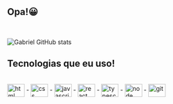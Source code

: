 ## Opa!😀
</br>

![Gabriel GitHub stats](https://github-readme-stats.vercel.app/api?username=gabrielalmeidasoares&show_icons=true&theme=radical)


## Tecnologias que eu uso!

<div style="display: inline_block"><br/>
    <img align="center" alt="html" height="30" width="40" src="https://cdn.jsdelivr.net/gh/devicons/devicon/icons/html5/html5-original.svg" />
    -
    <img align="center" alt="css" height="30" width="40" src="https://cdn.jsdelivr.net/gh/devicons/devicon/icons/css3/css3-original.svg" />
    -
    <img align="center" alt="javascript" height="30" width="40" src="https://cdn.jsdelivr.net/gh/devicons/devicon/icons/javascript/javascript-plain.svg">
    -
    <img align="center" alt="react" height="30" width="40" src="https://cdn.jsdelivr.net/gh/devicons/devicon/icons/react/react-original.svg" />
    -
    <img align="center" alt="typescript" height="30" width="40" src="https://cdn.jsdelivr.net/gh/devicons/devicon/icons/typescript/typescript-original.svg" />
    -
    <img align="center" alt="node" height="30" width="40" src="https://cdn.jsdelivr.net/gh/devicons/devicon/icons/nodejs/nodejs-original.svg" />
    -
    <img align="center" alt="git" height="30" width="40" src="https://cdn.jsdelivr.net/gh/devicons/devicon/icons/git/git-original.svg" />
    
</div><br/>



